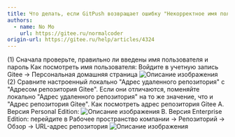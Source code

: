 ```yaml
---
title: Что делать, если GitPush возвращает ошибку "Некорректное имя пользователя или пароль"
authors:
  - name: No Mo
    url: https://gitee.ru/normalcoder
origin-url: https://gitee.ru/help/articles/4324
---
```


(1) Сначала проверьте, правильно ли введены имя пользователя и пароль
Как посмотреть имя пользователя: Войдите в учетную запись Gitee → Персональная домашняя страница 
![Описание изображения](https://images.gitee.ru/uploads/images/2020/1015/093138_2770b56c_7722649.png )  
(2) Сравните настроенный локально "Адрес удаленного репозитория" с "Адресом репозитория Gitee". Если они отличаются, поменяйте локально "Адрес удаленного репозитория" на то же значение, что и "Адрес репозитория Gitee".
Как посмотреть адрес репозитория Gitee
A. Версия Personal Edition: 
![Описание изображения](https://images.gitee.ru/uploads/images/2020/1015/093147_bcb8b882_7722649.png )
B. Версия Enterprise Edition: перейдите в Рабочее пространство компании -> Репозиторий -> Обзор -> URL-адрес репозитория
![Описание изображения](https://images.gitee.ru/uploads/images/2020/1015/093202_a192ad3a_7722649.png )